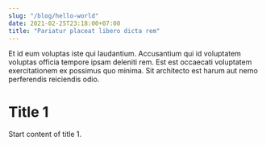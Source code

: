 ```yaml
---
slug: "/blog/hello-world"
date: 2021-02-25T23:18:00+07:00
title: "Pariatur placeat libero dicta rem"
---
```

Et id eum voluptas iste qui laudantium. Accusantium qui id voluptatem voluptas officia tempore ipsam deleniti rem. Est est occaecati voluptatem exercitationem ex possimus quo minima. Sit architecto est harum aut nemo perferendis reiciendis odio. 
# Title 1
Start content of title 1.